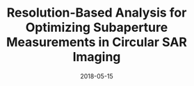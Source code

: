 ---
draft: false
doi: 10.1109/TIM.2018.2830756
title: Resolution-Based Analysis for Optimizing Subaperture Measurements in Circular SAR Imaging


publication_types: ["article-journal"]
authors:
  - Baolong Wu
  - Yuan Gao
  - Mohammad Tayeb Ghasr
  - Reza Zoughi
publication: In *IEEE Transactions on Instrumentation and Measurement*
publication_short: In *IEEE Transactions on Instrumentation and Measurement*
featured: false
image:
  filename: featured
  focal_point: Smart
  preview_only: false
date: 2018-05-15
---